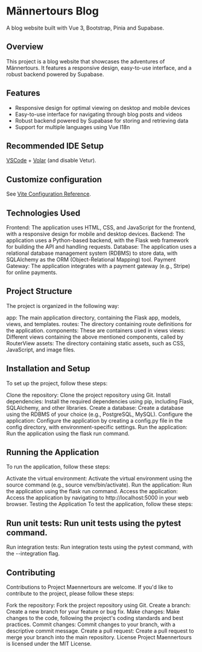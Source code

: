 # Männertours Blog

A blog website built with Vue 3, Bootstrap, Pinia and Supabase.

## Overview

This project is a blog website that showcases the adventures of Männertours. It features a responsive design, easy-to-use interface, and a robust backend powered by Supabase.

## Features

* Responsive design for optimal viewing on desktop and mobile devices
* Easy-to-use interface for navigating through blog posts and videos
* Robust backend powered by Supabase for storing and retrieving data
* Support for multiple languages using Vue I18n

## Recommended IDE Setup

[VSCode](https://code.visualstudio.com/) + [Volar](https://marketplace.visualstudio.com/items?itemName=Vue.volar) (and disable Vetur).

## Customize configuration

See [Vite Configuration Reference](https://vite.dev/config/).

## Technologies Used
Frontend: The application uses HTML, CSS, and JavaScript for the frontend, with a responsive design for mobile and desktop devices.
Backend: The application uses a Python-based backend, with the Flask web framework for building the API and handling requests.
Database: The application uses a relational database management system (RDBMS) to store data, with SQLAlchemy as the ORM (Object-Relational Mapping) tool.
Payment Gateway: The application integrates with a payment gateway (e.g., Stripe) for online payments.


## Project Structure
The project is organized in  the following way:

app: The main application directory, containing the Flask app, models, views, and templates.
routes: The directory containing route definitions for the application.
components: These are containers used in views
views: Different views containing the above mentioned components, called by RouterView
assets: The directory containing static assets, such as CSS, JavaScript, and image files.


## Installation and Setup
To set up the project, follow these steps:

Clone the repository: Clone the project repository using Git.
Install dependencies: Install the required dependencies using pip, including Flask, SQLAlchemy, and other libraries.
Create a database: Create a database using the RDBMS of your choice (e.g., PostgreSQL, MySQL).
Configure the application: Configure the application by creating a config.py file in the config directory, with environment-specific settings.
Run the application: Run the application using the flask run command.

## Running the Application
To run the application, follow these steps:

Activate the virtual environment: Activate the virtual environment using the source command (e.g., source venv/bin/activate).
Run the application: Run the application using the flask run command.
Access the application: Access the application by navigating to http://localhost:5000 in your web browser.
Testing the Application
To test the application, follow these steps:

## Run unit tests: Run unit tests using the pytest command.
Run integration tests: Run integration tests using the pytest command, with the --integration flag.

## Contributing
Contributions to Project Maennertours are welcome. If you'd like to contribute to the project, please follow these steps:

Fork the repository: Fork the project repository using Git.
Create a branch: Create a new branch for your feature or bug fix.
Make changes: Make changes to the code, following the project's coding standards and best practices.
Commit changes: Commit changes to your branch, with a descriptive commit message.
Create a pull request: Create a pull request to merge your branch into the main repository.
License
Project Maennertours is licensed under the MIT License.
